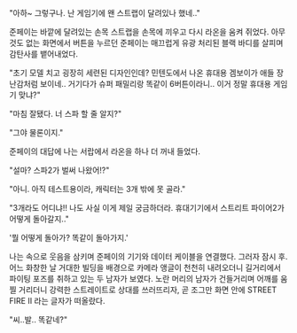 "아하~ 그렇구나. 난 게임기에 왠 스트랩이 달려있나 했네.." 

준페이는 바깥에 달려있는 손목 스트랩을 손목에 끼우고 다시 라온을 움켜 쥐었다.
아무 것도 없는 화면에서 버튼을 누르던 준페이는 매끄럽게 유광 처리된 블랙 바디를 살피며 감탄사를 뱉어내었다.

"초기 모델 치고 굉장히 세련된 디자인인데? 민텐도에서 나온 휴대용 겜보이가 애들 장난감처럼 보이네.. 거기다가 슈퍼 패밀리랑 똑같이 6버튼이라니.. 이거 정말 휴대용 게임기 맞냐?" 

"마침 잘됐다. 너 스파 할 줄 알지?" 

"그야 물론이지." 

준페이의 대답에 나는 서랍에서 라온을 하나 더 꺼내 들었다.

"설마? 스파2가 벌써 나왔어!?" 

"아니. 아직 테스트용이라, 캐릭터는 3개 밖에 못 골라." 

"3개라도 어디냐!! 나도 사실 이게 제일 궁금하더라. 휴대기기에서 스트리트 파이어2가 어떻게 돌아갈지.." 

'뭘 어떻게 돌아가? 똑같이 돌아가지.' 

나는 속으로 웃음을 삼키며 준페이의 기기와 데이터 케이블을 연결했다.
그러자 잠시 후. 어느 화창한 날 거대한 빌딩을 배경으로 카메라 앵글이 천천히 내려오더니 길거리에서 파이팅 포즈를 취하고 있는 두 남자가 보였다.
노란 머리의 남자가 건들거리며 어깨를 움찔 거리더니 강력한 스트레이트로 상대를 쓰러뜨리자, 곧 조그만 화면 안에 STREET FIRE II 라는 글자가 떠올랐다.

"씨..발.. 똑같네?" 